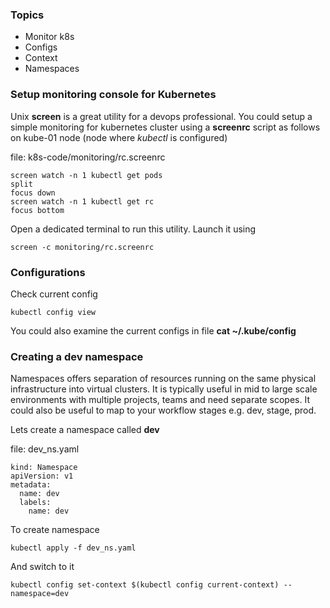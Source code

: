 ### Topics

  * Monitor k8s
  * Configs
  * Context
  * Namespaces


### Setup monitoring console for Kubernetes
Unix **screen** is a great utility for a devops professional. You could setup a simple monitoring for kubernetes cluster using a **screenrc** script as follows on kube-01 node (node where *kubectl* is configured)

file: k8s-code/monitoring/rc.screenrc

```
screen watch -n 1 kubectl get pods
split
focus down
screen watch -n 1 kubectl get rc
focus bottom
```

Open a dedicated terminal to run this utility.  Launch it using

```
screen -c monitoring/rc.screenrc

```


### Configurations

Check current config
```
kubectl config view
```

You could also examine the current configs in file **cat ~/.kube/config**

### Creating a dev namespace

Namespaces offers separation of resources running on the same physical infrastructure into virtual clusters. It is typically useful in mid to large scale environments with multiple projects, teams and need separate scopes. It could also be useful to map to your workflow stages e.g. dev, stage, prod.   

Lets create a namespace called **dev**  

file: dev_ns.yaml
```
kind: Namespace
apiVersion: v1
metadata:
  name: dev
  labels:
    name: dev
```

To create namespace

```
kubectl apply -f dev_ns.yaml
```


And switch to it
```
kubectl config set-context $(kubectl config current-context) --namespace=dev

```
